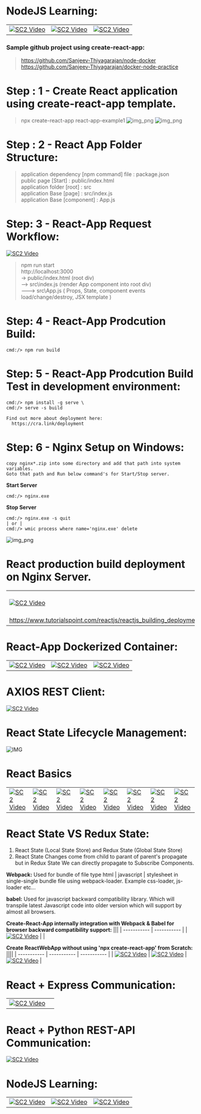 # NodeJS Learning:
| | | |
| - | - | - |
| [![SC2 Video](https://img.youtube.com/vi/f2EqECiTBL8/0.jpg)](https://www.youtube.com/watch?v=f2EqECiTBL8) | [![SC2 Video](https://img.youtube.com/vi/eHpetRB8qTw/0.jpg)](https://www.youtube.com/watch?v=eHpetRB8qTw&list=PL_euSNU_eLbdf5XbrFl-nOw6-7ZtT27Bn&index=1) | [![SC2 Video](https://img.youtube.com/vi/2e2E5cvLw0g/0.jpg)](https://www.youtube.com/watch?v=2e2E5cvLw0g&list=PL8p2I9GklV456iofeMKReMTvWLr7Ki9At&index=29) |


### Sample github project using create-react-app:
> https://github.com/Sanjeev-Thiyagarajan/node-docker \
> https://github.com/Sanjeev-Thiyagarajan/docker-node-practice

# Step : 1 - Create React application using create-react-app template.
> npx create-react-app react-app-example1
> ![img_png](./react-app-example1/img1.PNG) ![img_png](./react-app-example1/img2.PNG)

# Step : 2 - React App Folder Structure: 
> application dependency [npm command] file : package.json \
> public page [Start] : public/index.html \
> application folder [root] : src \
> application Base [page] : src/index.js \
> application Base [component] : App.js

# Step: 3 - React-App Request Workflow:

[![SC2 Video](https://img.youtube.com/vi/42xdvj-hPX8/0.jpg)](https://www.youtube.com/watch?v=42xdvj-hPX8)

> npm run start \
> http://localhost:3000 \
>  ->   public/index.html (root div)\
>  -->  src\index.js (render App component into root div)\
>  ---> src\App.js ( Props, State, component events load/change/destroy, JSX template )

# Step: 4 - React-App Prodcution Build:
    cmd:/> npm run build

# Step: 5 - React-App Prodcution Build Test in development environment:

    cmd:/> npm install -g serve \
    cmd:/> serve -s build

```
Find out more about deployment here:
  https://cra.link/deployment
```
# Step: 6 - Nginx Setup on Windows:

    copy nginx*.zip into some directory and add that path into system variables.
    Goto that path and Run below command's for Start/Stop server.

**Start Server**

    cmd:/> nginx.exe

**Stop Server**

    cmd:/> nginx.exe -s quit
    | or |
    cmd:/> wmic process where name='nginx.exe' delete


![img_png](./react-app-example1/PRODUCTION_Build_Nginx_Webapp_Deployment.JPG)


# React production build deployment on Nginx Server.
|||
| --- | --- |
| [![SC2 Video](https://img.youtube.com/vi/tGYNYPKTyno/0.jpg)](https://www.youtube.com/watch?v=tGYNYPKTyno) | [![SC2 Video](https://img.youtube.com/vi/cu419lg9zrw/0.jpg)](https://www.youtube.com/watch?v=cu419lg9zrw) |
| https://www.tutorialspoint.com/reactjs/reactjs_building_deployment.htm | |


# React-App Dockerized Container:
||||
| ----------- | ----------- | ----------- |
| [![SC2 Video](https://img.youtube.com/vi/WOeSkyM9mRY/0.jpg)](https://www.youtube.com/watch?v=WOeSkyM9mRY&list=PL0zysOflRCekdY4189QaG0YkxJ6yDaP1F&index=4)      | [![SC2 Video](https://img.youtube.com/vi/6p7lylJEjrU/0.jpg)](https://www.youtube.com/watch?v=6p7lylJEjrU)       | [![SC2 Video](https://img.youtube.com/vi/3xDAU5cvi5E/0.jpg)](https://www.youtube.com/watch?v=3xDAU5cvi5E&t=4049s)       |


# AXIOS REST Client:
[![SC2 Video](https://img.youtube.com/vi/Gl-vOU7ZU9A/0.jpg)](https://www.youtube.com/watch?v=Gl-vOU7ZU9A)


# React State Lifecycle Management:
![IMG](./react-app-example1/react_state_lifecycle.png)


# React Basics
|||||||||
| --- | --- | --- | --- | --- | --- | --- | --- |
| [![SC2 Video](https://img.youtube.com/vi/na0MVIomjmk/0.jpg)](https://www.youtube.com/watch?v=na0MVIomjmk&list=PLwGdqUZWnOp3aROg4wypcRhZqJG3ajZWJ&index=31) | [![SC2 Video](https://img.youtube.com/vi/EG0LhIfmUSo/0.jpg)](https://www.youtube.com/watch?v=EG0LhIfmUSo&list=PLwGdqUZWnOp3aROg4wypcRhZqJG3ajZWJ&index=29) | [![SC2 Video](https://img.youtube.com/vi/tmt7lf2nCBY/0.jpg)](https://www.youtube.com/watch?v=tmt7lf2nCBY&list=PL8p2I9GklV47BCAjiCtuV_liN9IwAl8pM&index=11) | [![SC2 Video](https://img.youtube.com/vi/E878PZtIZLY/0.jpg)](https://www.youtube.com/watch?v=E878PZtIZLY&list=PL8p2I9GklV47BCAjiCtuV_liN9IwAl8pM&index=27) | [![SC2 Video](https://img.youtube.com/vi/WoUpht1zcG0/0.jpg)](https://www.youtube.com/watch?v=WoUpht1zcG0&list=PL8p2I9GklV47BCAjiCtuV_liN9IwAl8pM&index=29) | [![SC2 Video](https://img.youtube.com/vi/m8ZrNPykXes/0.jpg)](https://www.youtube.com/watch?v=m8ZrNPykXes&list=PL8p2I9GklV47BCAjiCtuV_liN9IwAl8pM&index=32) | [![SC2 Video](https://img.youtube.com/vi/2RfHRaASO8M/0.jpg)](https://www.youtube.com/watch?v=2RfHRaASO8M&list=PLSsAz5wf2lkK_ekd0J__44KG6QoXetZza&index=17) | [![SC2 Video](https://img.youtube.com/vi/lH92njo0RbM/0.jpg)](https://www.youtube.com/watch?v=lH92njo0RbM&list=PLStdkmnF3FJVuyAHpIFCGOsBXUWxuovQK&index=11) |


# React State VS Redux State:

  1. React State (Local State Store) and Redux State (Global State Store) 
  2. React State Changes come from child to parant of parent's propagate but in Redux State We can directly propagate to Subscribe Components.
 

**Webpack:** Used for bundle of file type html | javascript | stylesheet in single-single bundle file using webpack-loader. Example css-loader, js-loader etc...


**babel:** Used for javascript backward compatibility library. Which will transpile latest Javascript code into older version which will support by almost all browsers.


**Create-React-App internally integration with Webpack & Babel for browser backward compatibility support:**
|||
| ----------- | ----------- |
| [![SC2 Video](https://img.youtube.com/vi/Y2pA6pz-ffM/0.jpg)](https://www.youtube.com/watch?v=Y2pA6pz-ffM) |  |



**Create ReactWebApp without using 'npx create-react-app' from Scratch:**
||||
| ----------- | ----------- | ----------- |
| [![SC2 Video](https://img.youtube.com/vi/WDpxqopXd9U/0.jpg)](https://www.youtube.com/watch?v=WDpxqopXd9U) | [![SC2 Video](https://img.youtube.com/vi/h3LpsM42s5o/0.jpg)](https://www.youtube.com/watch?v=h3LpsM42s5o) | [![SC2 Video](https://img.youtube.com/vi/aT1rkp1UJ00/0.jpg)](https://www.youtube.com/watch?v=aT1rkp1UJ00) |


# React + Express Communication: 
|||
| ----------- | ----------- |
| [![SC2 Video](https://img.youtube.com/vi/JSUGAttC1e0/0.jpg)](https://www.youtube.com/watch?v=JSUGAttC1e0) | |


# React + Python REST-API Communication: 
[![SC2 Video](https://img.youtube.com/vi/e63EBEFJkH0/0.jpg)](https://www.youtube.com/watch?v=e63EBEFJkH0)


# NodeJS Learning:
||||
| - | - | - |
| [![SC2 Video](https://img.youtube.com/vi/f2EqECiTBL8/0.jpg)](https://www.youtube.com/watch?v=f2EqECiTBL8) | [![SC2 Video](https://img.youtube.com/vi/eHpetRB8qTw/0.jpg)](https://www.youtube.com/watch?v=eHpetRB8qTw&list=PL_euSNU_eLbdf5XbrFl-nOw6-7ZtT27Bn&index=1) | [![SC2 Video](https://img.youtube.com/vi/2e2E5cvLw0g/0.jpg)](https://www.youtube.com/watch?v=2e2E5cvLw0g&list=PL8p2I9GklV456iofeMKReMTvWLr7Ki9At&index=29) |